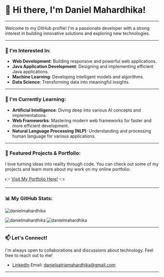 # 👋 Hi there, I'm Daniel Mahardhika!

---

Welcome to my GitHub profile! I'm a passionate developer with a strong interest in building innovative solutions and exploring new technologies.

---

### 👀 I'm Interested In:
* **Web Development**: Building responsive and powerful web applications.
* **Java Application Development**: Designing and implementing efficient Java applications.
* **Machine Learning**: Developing intelligent models and algorithms.
* **Data Science**: Transforming data into meaningful insights.

---

### 🌱 I'm Currently Learning:
* **Artificial Intelligence**: Diving deep into various AI concepts and implementations.
* **Web Frameworks**: Mastering modern web frameworks for faster and more efficient development.
* **Natural Language Processing (NLP)**: Understanding and processing human language for various applications.

---

### 🚀 Featured Projects & Portfolio:

I love turning ideas into reality through code. You can check out some of my projects and learn more about my work on my online portfolio:

👉 [Visit My Portfolio Here!](https://bit.ly/danielmahardhikaportfolio) 👈

---

### 📊 My GitHub Stats:

<p align="left"> <img src="https://komarev.com/ghpvc/?username=danielmahardhika&label=Profile%20views&color=0e75b6&style=flat" alt="danielmahardhika" /> </p>

<p><img align="left" src="https://github-readme-stats.vercel.app/api/top-langs?username=danielmahardhika&show_icons=true&locale=en&layout=compact" alt="danielmahardhika" /></p>
<p><img align="center" src="https://github-readme-streak-stats.herokuapp.com/?user=danielmahardhika&" alt="danielmahardhika" /></p>

---

### 📫 Let's Connect!

I'm always open to collaborations and discussions about technology. Feel free to reach out to me!

* [LinkedIn](https://www.linkedin.com/in/danielsmahardhika)
Email: danielsatriamahardhika@gmail.com

---
